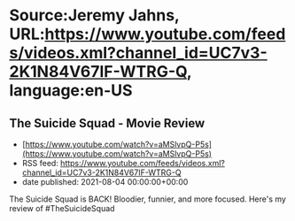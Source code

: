 # Source:Jeremy Jahns, URL:https://www.youtube.com/feeds/videos.xml?channel_id=UC7v3-2K1N84V67IF-WTRG-Q, language:en-US

## The Suicide Squad - Movie Review
 - [https://www.youtube.com/watch?v=aMSlvpQ-P5s](https://www.youtube.com/watch?v=aMSlvpQ-P5s)
 - RSS feed: https://www.youtube.com/feeds/videos.xml?channel_id=UC7v3-2K1N84V67IF-WTRG-Q
 - date published: 2021-08-04 00:00:00+00:00

The Suicide Squad is BACK! Bloodier, funnier, and more focused. Here's my review of #TheSuicideSquad


